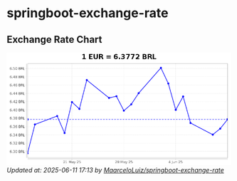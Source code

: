 # springboot-exchange-rate

<!-- EXCHANGE-RATE-START -->
## Exchange Rate Chart

![Exchange Rate Chart](charts/chart.png)*Updated at: 2025-06-11 17:13 by [MaarceloLuiz/springboot-exchange-rate](https://github.com/MaarceloLuiz/springboot-exchange-rate)*


<!-- EXCHANGE-RATE-END -->
